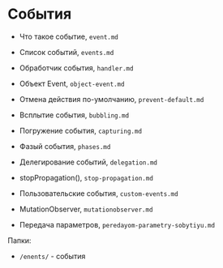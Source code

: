 # События

- Что такое событие, `event.md`
- Список событий, `events.md`
- Обработчик события, `handler.md`
- Объект Event, `object-event.md`
- Отмена действия по-умолчанию, `prevent-default.md`
- Всплытие события, `bubbling.md`
- Погружение события, `capturing.md`
- Фазый события, `phases.md`
- Делегирование событий, `delegation.md`
- stopPropagation(), `stop-propagation.md`
- Пользовательские события, `custom-events.md`
- MutationObserver, `mutationobserver.md`

- Передача параметров, `peredayom-parametry-sobytiyu.md`

Папки:
- `/enents/` - события
